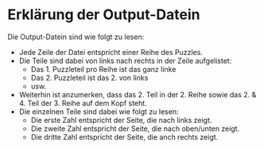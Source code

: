 # Erklärung der Output-Datein

Die Output-Datein sind wie folgt zu lesen:
* Jede Zeile der Datei entspricht einer Reihe des Puzzles.
* Die Teile sind dabei von links nach rechts in der Zeile aufgelistet:
  * Das 1. Puzzleteil pro Reihe ist das ganz linke
  * Das 2. Puzzleteil ist das 2. von links
  * usw.
* Weiterhin ist anzumerken, dass das 2. Teil in der 2. Reihe sowie das 2. & 4. Teil der 3. Reihe auf dem Kopf steht.
* Die einzelnen Teile sind dabei wie folgt zu lesen:
  * Die erste Zahl entspricht der Seite, die nach links zeigt.
  * Die zweite Zahl entspricht der Seite, die nach oben/unten zeigt.
  * Die dritte Zahl entspricht der Seite, die anch rechts zeigt.
